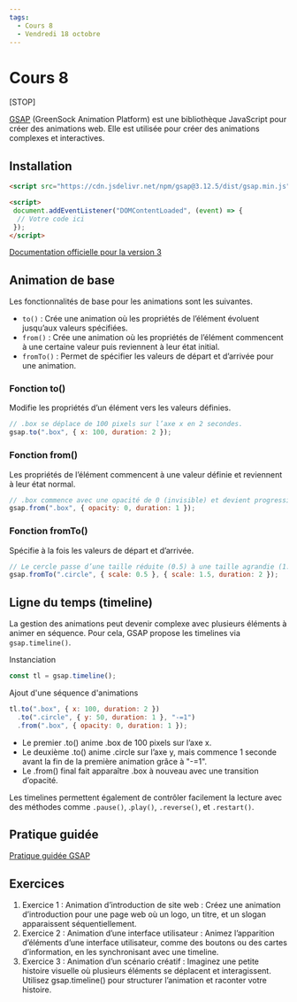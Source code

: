 ```yaml
---
tags:
  - Cours 8
  - Vendredi 18 octobre
---
```


# Cours 8

[STOP]

[GSAP](https://gsap.com/) (GreenSock Animation Platform) est une bibliothèque JavaScript pour créer des animations web. Elle est utilisée pour créer des animations complexes et interactives.

## Installation

```html
<script src="https://cdn.jsdelivr.net/npm/gsap@3.12.5/dist/gsap.min.js"></script>

<script>
 document.addEventListener("DOMContentLoaded", (event) => {
  // Votre code ici
 });
</script>
```

[Documentation officielle pour la version 3](https://gsap.com/docs/v3/Installation)

## Animation de base

Les fonctionnalités de base pour les animations sont les suivantes.

* `to()` : Crée une animation où les propriétés de l’élément évoluent jusqu’aux valeurs spécifiées.
* `from()` : Crée une animation où les propriétés de l’élément commencent à une certaine valeur puis reviennent à leur état initial.
* `fromTo()` : Permet de spécifier les valeurs de départ et d’arrivée pour une animation.

### Fonction to()

Modifie les propriétés d’un élément vers les valeurs définies.

```javascript
// .box se déplace de 100 pixels sur l’axe x en 2 secondes.
gsap.to(".box", { x: 100, duration: 2 });
```

### Fonction from()

Les propriétés de l’élément commencent à une valeur définie et reviennent à leur état normal.

```javascript
// .box commence avec une opacité de 0 (invisible) et devient progressivement visible en 1 seconde.
gsap.from(".box", { opacity: 0, duration: 1 });
```

### Fonction fromTo()

Spécifie à la fois les valeurs de départ et d’arrivée.

```javascript
// Le cercle passe d’une taille réduite (0.5) à une taille agrandie (1.5) sur une durée de 2 secondes.
gsap.fromTo(".circle", { scale: 0.5 }, { scale: 1.5, duration: 2 });
```

## Ligne du temps (timeline)

La gestion des animations peut devenir complexe avec plusieurs éléments à animer en séquence. Pour cela, GSAP propose les timelines via `gsap.timeline()`.

Instanciation

```javascript
const tl = gsap.timeline();
```

Ajout d'une séquence d'animations

```javascript
tl.to(".box", { x: 100, duration: 2 })
  .to(".circle", { y: 50, duration: 1 }, "-=1")
  .from(".box", { opacity: 0, duration: 1 });
```

* Le premier .to() anime .box de 100 pixels sur l’axe x.
* Le deuxième .to() anime .circle sur l’axe y, mais commence 1 seconde avant la fin de la première animation grâce à "-=1".
* Le .from() final fait apparaître .box à nouveau avec une transition d’opacité.

Les timelines permettent également de contrôler facilement la lecture avec des méthodes comme `.pause()`, .`play()`, `.reverse()`, et `.restart()`.

## Pratique guidée

[Pratique guidée GSAP](./exercices/intro-gsap-prof.md)

## Exercices

1. Exercice 1 : Animation d’introduction de site web : Créez une animation d’introduction pour une page web où un logo, un titre, et un slogan apparaissent séquentiellement.
1. Exercice 2 : Animation d’une interface utilisateur : Animez l’apparition d’éléments d’une interface utilisateur, comme des boutons ou des cartes d’information, en les synchronisant avec une timeline.
1. Exercice 3 : Animation d’un scénario créatif : Imaginez une petite histoire visuelle où plusieurs éléments se déplacent et interagissent. Utilisez gsap.timeline() pour structurer l’animation et raconter votre histoire.
